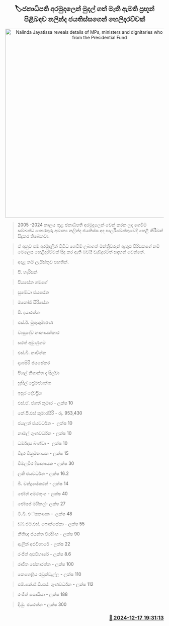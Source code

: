 <p align='center'><b><h2 align='center' title='Nalinda Jayatissa reveals details of MPs, ministers and dignitaries who took money from the Presidential Fund'>🏷ජනාධිපති අරමුදලෙන් මුදල් ගත් මැති ඇමති ප්‍රභූන් පිළිබඳව නලින්ද ජයතිස්සගෙන් හෙලිදරව්වක්</h2></b></p>
<p align='center'><img src='https://helakuru.sgp1.cdn.digitaloceanspaces.com/esana/images/lib/parliment-new-01[1].jpg' width='600' alt='Nalinda Jayatissa reveals details of MPs, ministers and dignitaries who took money from the Presidential Fund'></p>

> 2005 -2024 කාලය තුළ ජනාධිපති අරමුදලෙන් වෙන් කරන ලද ගෙවීම් සම්බන්ධ තොරතුරු අමාත්‍ය නලින්ද ජයතිස්ස අද පාර්ලිමේන්තුවේදී හෙළි කිරීමක් සිදුකර තිබෙනවා.

> ඒ අනුව එම අරමුදලින් විවිධ ගෙවීම් ලබාගත් මන්ත්‍රීවරුන් ඇතුළු පිරිසකගේ නම් මෙලෙස හෙළිදරව්වක් සිදු කර ඇති බවයි වැඩිදුරටත් සඳහන් වෙන්නේ.

> අදාළ නම් ලැයිස්තුව පහතින්.

> පී. හැරිසන්

> පියසේන ගමගේ

> සුමේධා ජයසේන

> මනෝජ් සිරිසේන

> පී. දයාරත්න

> එස්.ඊ. මුතුකුමාරණ

> වාසුදේව නානායක්කාර

> සරත් අමුණුගම

> එස්.බී. නාවින්න

> දයාසිරි ජයසේකර

> පියල් නිශාන්ත ද සිල්වා

> සුසිල් ප්‍රේමජයන්ත

> ඉසුර දේවප්‍රිය

> එස්.ඒ. ජගත් කුමාර - ලක්ෂ 10

> කේ.පී.එස් කුමාරසිරි - රු. 953,430  

> ජයලත් ජයවර්ධන -  ලක්ෂ 10

> නාමල් ගුණවර්ධන - ලක්ෂ 10

> ධර්මදාස බණ්ඩා -  ලක්ෂ 10

> විදුර වික්‍රමනායක - ලක්ෂ 15

> විමලවීර දිසානායක - ලක්ෂ 30

> ලකී ජයවර්ධන - ලක්ෂ 16.2

> බී. චන්ද්‍රසේකරන් - ලක්ෂ 14

> ජෝන් අමරතුංග - ලක්ෂ 40  

> ජෝසප් මයිකල්- ලක්ෂ 27

> ටී.බී. එ්කනායක -  ලක්ෂ 48

> ඩබ්.එම්.එස්. ෆොන්සේකා - ලක්ෂ 55  

> නීතිඥ ජයන්ත වීරසිංහ - ලක්ෂ 90

> ඇලික් අළුවිහාරේ - ලක්ෂ 22

> රංජිත් අළුවිහාරේ - ලක්ෂ 8.6

> රාජිත සේනාරත්න - ලක්ෂ 100

> කෙහෙළිය රඹුක්වැල්ල - ලක්ෂ 110

> එම්.කේ.ඒ.ඩී.එස්. ගුණවර්ධන - ලක්ෂ 112

> රංජිත් සොයිසා - ලක්ෂ 188

> දි.මු. ජයරත්න - ලක්ෂ 300



<h3 align='right'><a href='https://www.helakuru.lk/esana/p/105967/'>📅 2024-12-17 19:31:13</a></h3>

